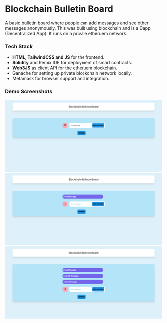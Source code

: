 # Blockchain Bulletin Board

A basic bulletin board where people can add messages and see other messages anonymously. This was built using blockchain and is a Dapp (Decentralized App). It runs on a private etheruem network.

### Tech Stack
* **HTML, TailwindCSS and JS** for the frontend.
* **Solidity** and Remix IDE for deployment of smart contracts.
* **Web3JS** as client API for the etheruem blockchain.
* Ganache for setting up private blockchain network locally.
* Metamask for browser support and integration.
### Demo Screenshots
![Demo 1](https://github.com/AdithyaNarayan/blockchain-bulletin-board/blob/master/images/demo1.png "Demo 1")
![Demo 2](https://github.com/AdithyaNarayan/blockchain-bulletin-board/blob/master/images/demo2.png "Demo 2")
![Demo 3](https://github.com/AdithyaNarayan/blockchain-bulletin-board/blob/master/images/demo3.png "Demo 3")
